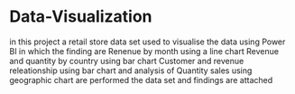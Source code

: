 # Data-Visualization
in this project a retail store data set used to visualise the data using Power BI
in which the finding are 
Renenue by month using a line chart
Revenue and quantity by country using bar chart
Customer and revenue releationship using bar chart
and analysis of Quantity sales using geographic chart are performed
the data set and findings are attached
